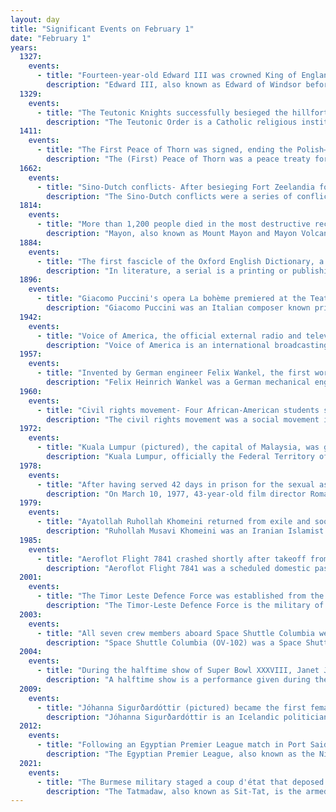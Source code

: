 ```yaml
---
layout: day
title: "Significant Events on February 1"
date: "February 1"
years:
  1327:
    events:
      - title: "Fourteen-year-old Edward III was crowned King of England, but with the country ruled by his mother Queen Isabella and her lover Roger Mortimer."
        description: "Edward III, also known as Edward of Windsor before his accession, was King of England from January 1327 until his death in 1377. He is noted for his military success and for restoring royal authority after the disastrous and unorthodox reign of his father, Edward II. Edward III transformed the Kingdom of England into one of the most formidable military powers in Europe. His fifty-year reign is one of the longest in English history, and saw vital developments in legislation and government, in particular the evolution of the English Parliament, as well as the ravages of the Black Death. He outlived his eldest son, Edward the Black Prince, and was succeeded by his grandson, Richard II."
  1329:
    events:
      - title: "The Teutonic Knights successfully besieged the hillfort of Medvėgalis in Samogitia, Lithuania, and baptised the defenders in the Catholic rite."
        description: "The Teutonic Order is a Catholic religious institution founded as a military society c. 1190 in Acre, Kingdom of Jerusalem. The Order of Brothers of the German House of Saint Mary in Jerusalem was formed to aid Christians on their pilgrimages to the Holy Land and to establish hospitals. Its members have commonly been known as the Teutonic Knights, having historically served as a crusading military order for supporting Catholic rule in the Holy Land and the Northern Crusades during the Middle Ages, as well as supplying military protection for Catholics in Eastern Europe."
  1411:
    events:
      - title: "The First Peace of Thorn was signed, ending the Polish–Lithuanian–Teutonic War."
        description: "The (First) Peace of Thorn was a peace treaty formally ending the Polish–Lithuanian–Teutonic War between allied Kingdom of Poland and Grand Duchy of Lithuania on one side, and the Teutonic Knights on the other. It was signed on 1 February 1411 in Thorn (Toruń), one of the southernmost cities of the Monastic State of the Teutonic Knights. In historiography, the treaty is often portrayed as a diplomatic failure of Poland–Lithuania as they failed to capitalize on the decisive defeat of the Knights in the Battle of Grunwald in June 1410. The Knights returned Dobrzyń Land which they captured from Poland during the war and made only temporary territorial concessions in Samogitia, which returned to Lithuania only for the lifetimes of Polish King Władysław Jagiełło and Lithuanian Grand Duke Vytautas. The Peace of Thorn was not stable. It took two other brief wars, the Hunger War in 1414 and Gollub War in 1422, to sign the Treaty of Melno that solved the territorial disputes. However, large war reparations were a significant financial burden on the Knights, causing internal unrest and economic decline. The Teutonic Knights never recovered their former might."
  1662:
    events:
      - title: "Sino-Dutch conflicts- After besieging Fort Zeelandia for nine months, Ming loyalist Zheng Chenggong secured the Dutch East India Company's surrender and the end of their rule in Taiwan."
        description: "The Sino-Dutch conflicts were a series of conflicts between the Ming dynasty of China and the Dutch East India Company over trade and land throughout the 1620s, 1630s, and 1662. The Dutch were attempting to compel China to accede to their trade demands, but the Chinese defeated the Dutch forces."
  1814:
    events:
      - title: "More than 1,200 people died in the most destructive recorded eruption of Mayon in the Philippines."
        description: "Mayon, also known as Mount Mayon and Mayon Volcano is an active stratovolcano in the province of Albay in Bicol, Philippines. A popular tourist spot, it is renowned for its 'perfect cone' because of its symmetric conical shape, and is regarded as sacred in Philippine mythology."
  1884:
    events:
      - title: "The first fascicle of the Oxford English Dictionary, a 352-page volume that covered words from A to ant, was published."
        description: "In literature, a serial is a printing or publishing format by which a single larger work, often a work of narrative fiction, is published in smaller, sequential instalments. The instalments are also known as numbers, parts, fascicules or fascicles, and may be released either as separate publications or within sequential issues of a periodical publication, such as a magazine or newspaper."
  1896:
    events:
      - title: "Giacomo Puccini's opera La bohème premiered at the Teatro Regio in Turin, Italy, eventually becoming one of the most frequently performed operas internationally."
        description: "Giacomo Puccini was an Italian composer known primarily for his operas. Regarded as the greatest and most successful proponent of Italian opera after Verdi, he was descended from a long line of composers, stemming from the late Baroque era. Though his early work was firmly rooted in traditional late-nineteenth-century Romantic Italian opera, it later developed in the realistic verismo style, of which he became one of the leading exponents."
  1942:
    events:
      - title: "Voice of America, the official external radio and television service of the United States federal government, began broadcasting to Germany during World War II."
        description: "Voice of America is an international broadcasting state media network funded by the federal government of the United States of America. It is the largest and oldest of the U.S. international broadcasters. VOA produces digital, TV, and radio content in 48 languages, which it distributes to affiliate stations around the world. Its targeted and primary audience is non-American outside the US borders. As of November 2022, its reporting reached 326 million adults per week across all platforms. It is financed by the U.S. Agency for Global Media after approval by Congress."
  1957:
    events:
      - title: "Invented by German engineer Felix Wankel, the first working prototype of the Wankel rotary engine ran for the first time at the research and development department of NSU Motorenwerke AG."
        description: "Felix Heinrich Wankel was a German mechanical engineer and inventor after whom the Wankel engine was named."
  1960:
    events:
      - title: "Civil rights movement- Four African-American students staged the first of more than five months of sit-ins at an F. W. Woolworth lunch counter (pictured) in Greensboro, North Carolina, to protest the company's policy of racial segregation."
        description: "The civil rights movement was a social movement in the United States from 1954 to 1968 which aimed to abolish legalized racial segregation, discrimination, and disenfranchisement in the country, which most commonly affected African Americans. The movement had origins in the Reconstruction era in the late 19th century, and modern roots in the 1940s. After years of nonviolent protests and civil disobedience campaigns, the civil rights movement achieved many of its legislative goals in the 1960s, during which it secured new protections in federal law for the civil rights of all Americans."
  1972:
    events:
      - title: "Kuala Lumpur (pictured), the capital of Malaysia, was granted city status."
        description: "Kuala Lumpur, officially the Federal Territory of Kuala Lumpur, and colloquially referred to as KL, is the capital city and a federal territory of Malaysia. It is the largest city in the country, covering an area of 243 km2 (94 sq mi) with a census population of 2,075,600 as of 2024. Greater Kuala Lumpur, also known as the Klang Valley, is an urban agglomeration of 8.8 million people as of 2024. It is among the fastest growing metropolitan regions in Southeast Asia, both in population and economic development."
  1978:
    events:
      - title: "After having served 42 days in prison for the sexual assault of a 13-year-old girl, Polish film director Roman Polanski fled the United States before the formal sentencing hearing."
        description: "On March 10, 1977, 43-year-old film director Roman Polanski was arrested and charged in Los Angeles with six offenses against Samantha Gailey, a 13-year-old girl- unlawful sexual intercourse with a minor, rape by use of drugs, perversion, sodomy, a lewd and lascivious act upon a child under the age of 14, and furnishing a controlled substance to a minor. At his arraignment, Polanski pleaded not guilty to all charges, but later accepted a plea bargain whose terms included dismissal of the five more serious charges in exchange for a guilty plea to the lesser charge of engaging in unlawful sexual intercourse with a minor."
  1979:
    events:
      - title: "Ayatollah Ruhollah Khomeini returned from exile and soon led the Iranian Revolution to overthrow the Pahlavi dynasty."
        description: "Ruhollah Musavi Khomeini was an Iranian Islamist revolutionary, politician and religious leader who served as the first supreme leader of Iran from 1979 until his death in 1989. He was the founder of the Islamic Republic of Iran and the main leader of the Iranian revolution, which overthrew Mohammad Reza Pahlavi and ended the Iranian monarchy. Ideologically a Shia Islamist, Khomeini's religious and political ideas are known as Khomeinism."
  1985:
    events:
      - title: "Aeroflot Flight 7841 crashed shortly after takeoff from Minsk National Airport, killing fifty-eight people on board."
        description: "Aeroflot Flight 7841 was a scheduled domestic passenger flight from Minsk in Soviet Byelorussia, to Leningrad, operated by a Tupolev Tu-134A on 1 February 1985, which suffered a double engine failure immediately after take off. The pilots were unable to return to Minsk, and instead made a forced landing into a forest, resulting in the deaths of fifty eight of the eighty people on board. Twenty-two people survived the accident. The double engine failure was brought on by ice ingestion."
  2001:
    events:
      - title: "The Timor Leste Defence Force was established from the erstwhile anti-Indonesian independence movement Falintil."
        description: "The Timor-Leste Defence Force is the military of Timor-Leste. The F-FDTL was established in February 2001 and comprises two infantry battalions, small naval and air components and several supporting units."
  2003:
    events:
      - title: "All seven crew members aboard Space Shuttle Columbia were killed when the orbiter disintegrated over Texas during reentry."
        description: "Space Shuttle Columbia (OV-102) was a Space Shuttle orbiter manufactured by Rockwell International and operated by NASA. Named after the first American ship to circumnavigate the globe, and the female personification of the United States, Columbia was the first of five Space Shuttle orbiters to fly in space, debuting the Space Shuttle launch vehicle on its maiden flight on April 12, 1981 and becoming the first spacecraft to be re-used after its first flight when it launched on STS-2 on November 12, 1981. As only the second full-scale orbiter to be manufactured after the Approach and Landing Test vehicle Enterprise, Columbia retained unique external and internal features compared to later orbiters, such as test instrumentation and distinctive black chines. In addition to a heavier aft fuselage and the retention of an internal airlock throughout its lifetime, these made Columbia the heaviest of the five spacefaring orbiters; around 1,000 kilograms heavier than Challenger and 3,600 kilograms heavier than Endeavour when originally constructed. Columbia also carried ejection seats based on those from the SR-71 during its first six flights until 1983, and from 1986 onwards carried an imaging pod on its vertical stabilizer."
  2004:
    events:
      - title: "During the halftime show of Super Bowl XXXVIII, Janet Jackson's breast was exposed by Justin Timberlake in what was later referred to as a 'wardrobe malfunction', resulting in an immediate crackdown and widespread debate on perceived indecency in U.S. broadcasting."
        description: "A halftime show is a performance given during the brief period between the first and second halves, or the second and third quarters, of a sporting event. Halftime shows are not given for sports with an irregular or indeterminate number of divisions, or for sports that do not have an extended period of stoppage in play. Ice hockey games consist of three periods, so there are in effect two halftimes at a hockey game- the first intermission is between the first and second periods, and the second intermission comes between the second and third periods. The intermissions are usually given over to contests involving randomly selected audience members, although for major games, like the Winter Classic, the Stanley Cup Finals, the NHL All-Star Game and the Frozen Four, the intermission between the 2nd and 3rd period often features entertainment typically found during halftime shows."
  2009:
    events:
      - title: "Jóhanna Sigurðardóttir (pictured) became the first female prime minister of Iceland."
        description: "Jóhanna Sigurðardóttir is an Icelandic politician, who served as prime minister of Iceland from 2009 to 2013."
  2012:
    events:
      - title: "Following an Egyptian Premier League match in Port Said, Al Masry fans rioted and violently attacked Al Ahly supporters, resulting in 74 deaths."
        description: "The Egyptian Premier League, also known as the Nile League for sponsorship purposes, after the addition of title sponsor Nile Developments, is a professional association football league and the highest division of Egyptian football league system. The league comprises 18 teams and operates on a system of promotion and relegation with the Egyptian Second Division A. Seasons mostly run from August to May. Unlike most other leagues, games are played on all days of the week."
  2021:
    events:
      - title: "The Burmese military staged a coup d'état that deposed the democratically elected government of Aung San Suu Kyi, sparking nationwide protests and a civil war."
        description: "The Tatmadaw, also known as Sit-Tat, is the armed forces of Myanmar. It is administered by the Ministry of Defence and composed of the Myanmar Army, the Myanmar Navy and the Myanmar Air Force. Auxiliary services include the Myanmar Police Force, the Border Guard Forces, the Myanmar Coast Guard, and the People's Militia Units. Since independence in 1948, the Tatmadaw has faced significant ethnic insurgencies, especially in Chin, Kachin, Kayin, Kayah, and Shan states. General Ne Win took control of the country in a 1962 coup d'état, attempting to build an autarkic society called the Burmese Way to Socialism. Following the violent repression of nationwide protests in 1988, the military agreed to free elections in 1990, but ignored the resulting victory of the National League for Democracy and imprisoned its leader Aung San Suu Kyi. The 1990s also saw the escalation of the conflict involving Buddhists and Rohingya Muslims in Rakhine State due to RSO attacks on the Tatmadaw forces, which saw the Rohingya minority facing oppression and, starting in 2017, genocide."
---
```

